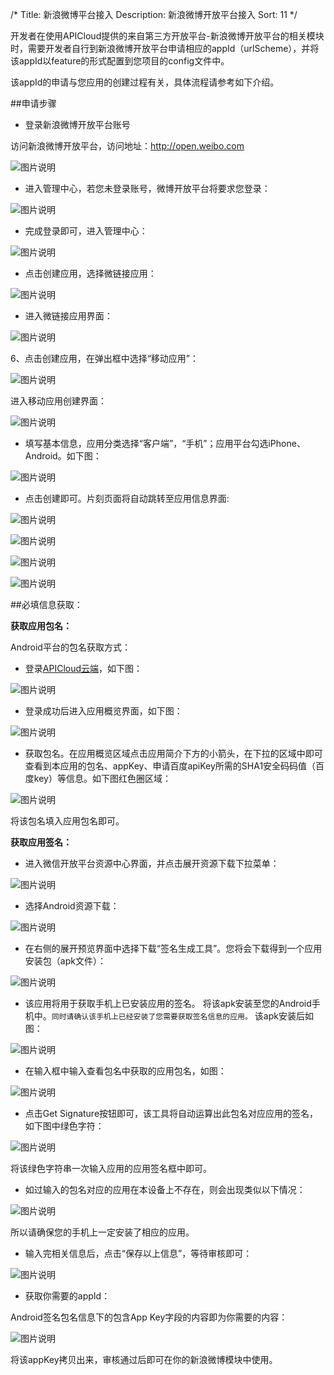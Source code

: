 /*
Title: 新浪微博平台接入
Description: 新浪微博开放平台接入
Sort: 11
*/

开发者在使用APICloud提供的来自第三方开放平台-新浪微博开放平台的相关模块时，需要开发者自行到新浪微博开放平台申请相应的appId（urlScheme），并将该appId以feature的形式配置到您项目的config文件中。

该appId的申请与您应用的创建过程有关，具体流程请参考如下介绍。


##申请步骤

- 登录新浪微博开放平台账号

访问新浪微博开放平台，访问地址：http://open.weibo.com

![图片说明](/img/docImage/70.png)

- 进入管理中心，若您未登录账号，微博开放平台将要求您登录：
 
![图片说明](/img/docImage/71.jpg)

- 完成登录即可，进入管理中心：

![图片说明](/img/docImage/72.jpg)

- 点击创建应用，选择微链接应用： 

![图片说明](/img/docImage/73.jpg)

- 进入微链接应用界面：

![图片说明](/img/docImage/75.jpg)
 
6、点击创建应用，在弹出框中选择“移动应用”：

![图片说明](/img/docImage/76.jpg)
 
进入移动应用创建界面：

![图片说明](/img/docImage/77.png)
 
- 填写基本信息，应用分类选择“客户端”，“手机”；应用平台勾选iPhone、Android。如下图：

![图片说明](/img/docImage/78.jpg)
 
- 点击创建即可。片刻页面将自动跳转至应用信息界面:
 
![图片说明](/img/docImage/79.jpg)

![图片说明](/img/docImage/80.jpg)
 
![图片说明](/img/docImage/81.jpg) 

![图片说明](/img/docImage/82.jpg) 

##必填信息获取：

**获取应用包名：**

Android平台的包名获取方式：

- 登录[APICloud云端](http://www.apicloud.com/login)，如下图：
 
![图片说明](/img/docImage/83.jpg) 

- 登录成功后进入应用概览界面，如下图：

![图片说明](/img/docImage/84.jpg) 

- 获取包名。在应用概览区域点击应用简介下方的小箭头，在下拉的区域中即可查看到本应用的包名、appKey、申请百度apiKey所需的SHA1安全码码值（百度key）等信息。如下图红色圈区域：
 
![图片说明](/img/docImage/84.png) 

将该包名填入应用包名即可。

**获取应用签名：**

- 进入微信开放平台资源中心界面，并点击展开资源下载下拉菜单：

![图片说明](/img/docImage/85.png) 

- 选择Android资源下载：

![图片说明](/img/docImage/86.jpg) 

- 在右侧的展开预览界面中选择下载“签名生成工具”。您将会下载得到一个应用安装包（apk文件）：
 
![图片说明](/img/docImage/87.jpg) 

- 该应用将用于获取手机上已安装应用的签名。
将该apk安装至您的Android手机中。```同时请确认该手机上已经安装了您需要获取签名信息的应用。```
该apk安装后如图：
 
![图片说明](/img/docImage/88.png)

- 在输入框中输入查看包名中获取的应用包名，如图：

![图片说明](/img/docImage/89.jpg) 
 
- 点击Get Signature按钮即可，该工具将自动运算出此包名对应应用的签名，如下图中绿色字符：
 
![图片说明](/img/docImage/90.jpg) 

将该绿色字符串一次输入应用的应用签名框中即可。

- 如过输入的包名对应的应用在本设备上不存在，则会出现类似以下情况：

![图片说明](/img/docImage/91.jpg) 
 
所以请确保您的手机上一定安装了相应的应用。

- 输入完相关信息后，点击“保存以上信息”，等待审核即可：
 
![图片说明](/img/docImage/92.png) 

- 获取你需要的appId：

Android签名包名信息下的包含App Key字段的内容即为你需要的内容：

![图片说明](/img/docImage/93.png) 

将该appKey拷贝出来，审核通过后即可在你的新浪微博模块中使用。
